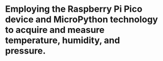 # Employing the **Raspberry Pi Pico** device and **MicroPython** technology to acquire and measure temperature, humidity, and pressure.
